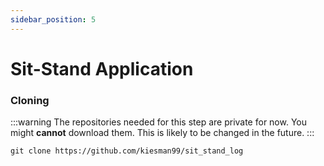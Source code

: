```yaml
---
sidebar_position: 5
---
```


# Sit-Stand Application

### Cloning

:::warning
The repositories needed for this step are private for now. You might **cannot** download them.
This is likely to be changed in the future.
:::

```
git clone https://github.com/kiesman99/sit_stand_log
```